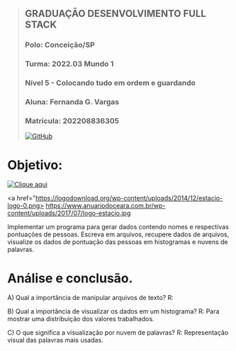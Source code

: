 






> ## **GRADUAÇÃO DESENVOLVIMENTO FULL STACK** 
>
> ### Polo: Conceição/SP 
>
> ### Turma: 2022.03 Mundo 1 
>
> ### Nível 5 - Colocando tudo em ordem e guardando 
>
> ### Aluna: Fernanda G. Vargas
> 
> ### Matricula: 202208836305
>
> [![GitHub](https://img.shields.io/badge/GitHub-100000?style=for-the-badge&logo=github&logoColor=white)](https://github.com/FerGVargas)
>





# Objetivo: 
[![Clique aqui](Logo)](https://sway.office.com/YsWG3qGU99odV0BX?ref=Link&loc=play)
 

<a href=\"https://logodownload.org/wp-content/uploads/2014/12/estacio-logo-0.png>
https://www.anuariodoceara.com.br/wp-content/uploads/2017/07/logo-estacio.jpg


Implementar um programa para gerar dados contendo nomes e respectivas pontuações de pessoas. Escreva em arquivos, recupere dados de arquivos, visualize os dados de pontuação das pessoas em histogramas e nuvens de palavras.








# Análise e conclusão.

A) Qual a importância de manipular arquivos de texto?
R:

B) Qual a importância de visualizar os dados em um histograma?
R: Para mostrar uma distribuição dos valores trabalhados.

C) O que significa a visualização por nuvem de palavras?
R: Representação visual das palavras mais usadas. 

